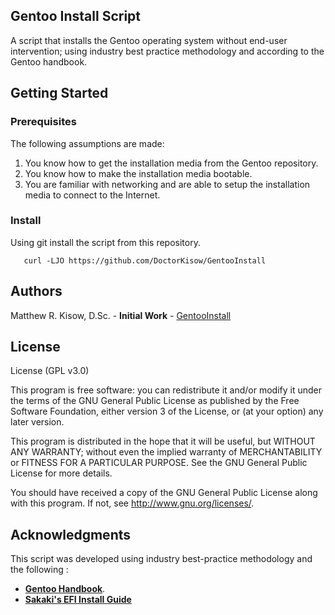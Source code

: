## Gentoo Install Script
A script that installs the Gentoo operating system without end-user intervention; using industry best practice methodology and according to the Gentoo handbook.  

## Getting Started
### Prerequisites  
The following assumptions are made:  
   1. You know how to get the installation media from the Gentoo repository.  
   2. You know how to make the installation media bootable.  
   3. You are familiar with networking and are able to setup the installation media to connect to the Internet.  

### Install 
Using git install the script from this repository.  
```script
   curl -LJO https://github.com/DoctorKisow/GentooInstall
```

## Authors
Matthew R. Kisow, D.Sc. - **Initial Work** - [GentooInstall](https://github.com/DoctorKisow/GentooInstall)  

## License
License (GPL v3.0)

This program is free software: you can redistribute it and/or modify it under the terms of the GNU General Public License as published by the Free Software Foundation, either version 3 of the License, or (at your option) any later version.

This program is distributed in the hope that it will be useful, but WITHOUT ANY WARRANTY; without even the implied warranty of MERCHANTABILITY or FITNESS FOR A PARTICULAR PURPOSE.  See the GNU General Public License for more details.

You should have received a copy of the GNU General Public License along with this program.  If not, see <http://www.gnu.org/licenses/>.

## Acknowledgments
This script was developed using industry best-practice methodology and the following :
* [**Gentoo Handbook**](https://wiki.gentoo.org/wiki/Complete_Handbook).
* [**Sakaki's EFI Install Guide**](https://wiki.gentoo.org/wiki/Sakaki's_EFI_Install_Guide) 
